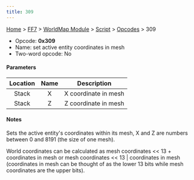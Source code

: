 ```yaml
---
title: 309
---
```


[Home](Main%20Page.md) > [FF7](FF7.md) > [WorldMap Module](FF7/WorldMap%20Module.md) > [Script](FF7/WorldMap%20Module/Script.md) > [Opcodes](FF7/WorldMap%20Module/Script/Opcodes.md) > 309

-   Opcode: **0x309**
-   Name: set active entity coordinates in mesh
-   Two-word opcode: No

#### Parameters

| Location | Name |     Description      |
|:--------:|:----:|:--------------------:|
|  Stack   |  X   | X coordinate in mesh |
|  Stack   |  Z   | Z coordinate in mesh |

#### Notes

Sets the active entity's coordinates within its mesh, X and Z are
numbers between 0 and 8191 (the size of one mesh).

World coordinates can be calculated as mesh coordinates &lt;&lt; 13 +
coordinates in mesh or mesh coordinates &lt;&lt; 13 \| coordinates in
mesh (coordinates in mesh can be thought of as the lower 13 bits while
mesh coordinates are the upper bits).
